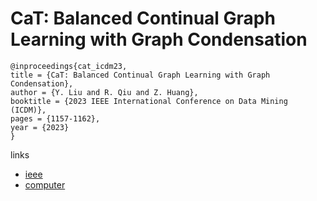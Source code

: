 # CaT: Balanced Continual Graph Learning with Graph Condensation

```
@inproceedings{cat_icdm23,
title = {CaT: Balanced Continual Graph Learning with Graph Condensation},
author = {Y. Liu and R. Qiu and Z. Huang},
booktitle = {2023 IEEE International Conference on Data Mining (ICDM)},
pages = {1157-1162},
year = {2023}
}
```

links
- [ieee](https://doi.org/10.1109/ICDM58522.2023.00141)
- [computer](https://doi.ieeecomputersociety.org/10.1109/ICDM58522.2023.00141)

